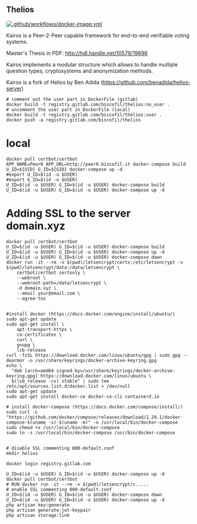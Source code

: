 ## Thelios

[![.github/workflows/docker-image.yml](https://github.com/biscofil/kairos_php/actions/workflows/docker-image.yml/badge.svg)](https://github.com/biscofil/kairos_php/actions/workflows/docker-image.yml)

Kairos is a Peer-2-Peer capable framework for end-to-end verifiable voting systems.

Master's Thesis in PDF: http://hdl.handle.net/10579/19696

Kairos implements a modular structure which allows to handle multiple question types, cryptosystems and anonymization methods.

Kairos is a fork of Helios by Ben Adida (https://github.com/benadida/helios-server)

```shell
# comment out the user part in DockerFile (gitlab)
docker build -t registry.gitlab.com/biscofil/thelios:no_user .
# uncomment the user part in DockerFile (local)
docker build -t registry.gitlab.com/biscofil/thelios:user .
docker push -a registry.gitlab.com/biscofil/thelios
```

# local
```shell
docker pull certbot/certbot
APP_NAME=Peer0 APP_URL=http://peer0.biscofil.it docker-compose build
U_ID=${UID} G_ID=${GID} docker-compose up -d
#export U_ID=$(id -u $USER)
#export G_ID=$(id -u $USER)
U_ID=$(id -u $USER) G_ID=$(id -u $USER) docker-compose build
U_ID=$(id -u $USER) G_ID=$(id -u $USER) docker-compose up -d
```

# Adding SSL to the server domain.xyz
```shell
docker pull certbot/certbot
U_ID=$(id -u $USER) G_ID=$(id -u $USER) docker-compose build
U_ID=$(id -u $USER) G_ID=$(id -u $USER) docker-compose up -d
U_ID=$(id -u $USER) G_ID=$(id -u $USER) docker-compose down
docker run -it --rm -v $(pwd)/letsencrypt/certs:/etc/letsencrypt -v $(pwd)/letsencrypt/data:/data/letsencrypt \
    certbot/certbot certonly \
    --webroot \
    --webroot-path=/data/letsencrypt \
    -d domain.xyz \
    --email your@email.com \
    --agree-tos
```


```shell

#install docker (https://docs.docker.com/engine/install/ubuntu/)
sudo apt-get update
sudo apt-get install \
    apt-transport-https \
    ca-certificates \
    curl \
    gnupg \
    lsb-release
curl -fsSL https://download.docker.com/linux/ubuntu/gpg | sudo gpg --dearmor -o /usr/share/keyrings/docker-archive-keyring.gpg
echo \
  "deb [arch=amd64 signed-by=/usr/share/keyrings/docker-archive-keyring.gpg] https://download.docker.com/linux/ubuntu \
  $(lsb_release -cs) stable" | sudo tee /etc/apt/sources.list.d/docker.list > /dev/null
sudo apt-get update
sudo apt-get install docker-ce docker-ce-cli containerd.io

# install docker-compose (https://docs.docker.com/compose/install/)
sudo curl -L "https://github.com/docker/compose/releases/download/1.29.1/docker-compose-$(uname -s)-$(uname -m)" -o /usr/local/bin/docker-compose
sudo chmod +x /usr/local/bin/docker-compose
sudo ln -s /usr/local/bin/docker-compose /usr/bin/docker-compose


# disable SSL commenting 000-default.conf
mkdir helios

docker login registry.gitlab.com

U_ID=$(id -u $USER) G_ID=$(id -u $USER) docker-compose up -d
docker pull certbot/certbot
# RUN docker run -it --rm -v $(pwd)/letsencrypt/c.....
# enable SSL commenting 000-default.conf
U_ID=$(id -u $USER) G_ID=$(id -u $USER) docker-compose down
U_ID=$(id -u $USER) G_ID=$(id -u $USER) docker-compose up -d
php artisan key:generate
php artisan generate:jwt-keypair
php artisan storage:link
```
